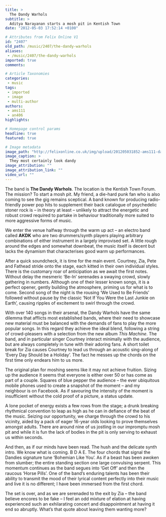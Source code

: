 ```yaml
---
title: >
  The Dandy Warhols
subtitle: >
  Aditya Narayanan starts a mosh pit in Kentish Town
date: "2012-05-03 17:52:14 +0100"

# Attributes from Felix Online V1
id: "2407"
old_path: /music/2407/the-dandy-warhols
aliases:
 - /music/2407/the-dandy-warhols
imported: true
comments:

# Article Taxonomies
categories:
 - music
tags:
 - imported
 - image
 - multi-author
authors:
 - ams111
 - an406
highlights:

# Homepage control params
headline: true
featured: true

# Image metadata
image_path: "http://felixonline.co.uk/img/upload/201205031852-ams111-dandy_warhols.jpg"
image_caption: >
  They most certainly look dandy
image_attribution: ""
image_attribution_link: ""
video_url: ""
---
```


The band is __The Dandy Warhols__. The location is the Kentish Town Forum. The mission? To start a mosh pit. My friend, a die-hard punk fan who is also coming to see the gig remains sceptical. A band known for producing radio-friendly power pop hits to supplement their back catalogue of psychedelic stoner rock is – in theory at least – unlikely to attract the energetic and robust crowd required to partake in behaviour traditionally more suited to more aggressive forms of music.

We enter the venue halfway through the warm up act – an electro band called __AKDK__ who are two drummers/synth players playing arbitrary combinations of either instrument in a largely improvised set. A little rough around the edges and somewhat downbeat, the music itself is decent but lacks the dynamism that characterises good warm up performances.

After a quick soundcheck, it is time for the main event. Courtney, Zia, Pete and Fathead stride onto the stage, each kitted in their own individual styles. There is the customary roar of anticipation as we await the first notes. Without delay the mesmeric ‘Be-In’ serenades a swaying crowd, slowly gathering in numbers. Although one of their lesser known songs, it is a perfect opener, gently building the atmosphere, priming us for what is to come. Second song of the night is the rousing ‘We Used to Be Friends’ followed without pause by the classic ‘Not If You Were the Last Junkie on Earth’, causing ripples of excitement to swirl through the crowd.

With over 140 songs in their arsenal, the Dandy Warhols have the same dilemma that afflicts most established bands, where their need to showcase new material must be balanced with the demands of fans to play the more popular songs. In this regard they achieve the ideal blend, following a string of crowd-pleasers with a selection from the new album _This Machine_. The band, and in particular singer Courtney interact minimally with the audience, but are always completely in tune with their adoring fans. A short toilet break for Zia causes Courtney to lead us through an acoustic sing-along of ‘Every Day Should be a Holiday’. The fact he messes up the chords on the first time only endears him to us more.

The original plan for moshing seems like it may not achieve fruition. Sizing up the audience it seems that everyone is either over 50 or has come as part of a couple. Squares of blue pepper the audience – the ever ubiquitous mobile phones used to create a snapshot of the moment – and my neighbour is on Facebook. As if savouring the intensity of the moment is insufficient without the cold proof of a picture, a status update.

A lone pocket of energy exists a few rows from the stage; a drunk breaking rhythmical convention to leap as high as he can in defiance of the beat of the music. Seizing our opportunity, we charge through the crowd to his vicinity, aided by a pack of eager 16-year olds looking to prove themselves amongst adults. There are around nine of us jostling in our impromptu mosh pit and while it is fun the lack of bodies in the pit is only serving to exhaust us within seconds.

And then, as if our minds have been read. The hush and the delicate synth intro. We know what is coming. B D A E. The four chords that signal the Dandies signature tune ‘Bohemian Like You’. As if a beast has been awoken from slumber; the entire standing section one large convulsing serpent. This momentum continues as the band segues into ‘Get Off’ and then the raucous ‘Horse Pills’. One of the band’s enduring talents has been their ability to transmit the mood of their lyrical content perfectly into their music and live it is no different; I have been immersed from the first chord.

The set is over, and as we are serenaded to the exit by Zia – the band believe encores to be fake – I feel an odd mixture of elation at having experienced such an exhilarating concert and disappointment at having it end so abruptly. What’s that quote about leaving them wanting more?
